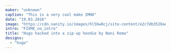 ```yaml
---
maker: "unknown"
caption: "This is a very cool make IMHO"
date: "19.03.2016"
image: "https://cdn.sanity.io/images/hl5bw8cj/site-content/e2c7db3528aef1f3ae0a74e0a9ecce543b3cbd7a-1080x1080.jpg"
intro: "FIXME_no_intro"
title: "Hugo hacked into a zip-up hoodie by Nani Roma"
designs:
  - "hugo"
---
```


